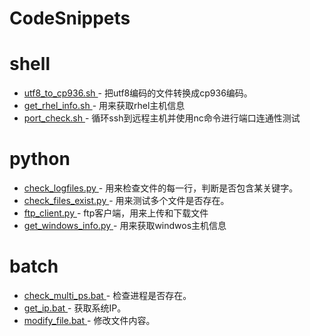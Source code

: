 # CodeSnippets

# shell

  - [ utf8_to_cp936.sh ](./shell/utf8_to_cp936.sh) - 把utf8编码的文件转换成cp936编码。
  - [ get_rhel_info.sh ](./shell/get_rhel_info.sh) - 用来获取rhel主机信息
  - [ port_check.sh  ](./shell/port_check.sh) - 循环ssh到远程主机并使用nc命令进行端口连通性测试

# python

  - [ check_logfiles.py ](./python/check_files_exist.py) - 用来检查文件的每一行，判断是否包含某关键字。
  - [ check_files_exist.py ](./python/check_files_exist.py) - 用来测试多个文件是否存在。
  - [ ftp_client.py ](./python/ftp_client.py) - ftp客户端，用来上传和下载文件
  - [ get_windows_info.py ](./python/get_windows_info.py) - 用来获取windwos主机信息

# batch

  - [ check_multi_ps.bat ](./batch/check_multi_ps.bat) - 检查进程是否存在。
  - [ get_ip.bat ](./batch/get_ip.bat) - 获取系统IP。
  - [ modify_file.bat ](./batch/modify_file.bat) - 修改文件内容。
